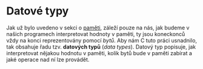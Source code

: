 # Datové typy
Jak už bylo uvedeno v sekci o [paměti](pamet.md), záleží pouze na nás, jak budeme v našich programech
interpretovat hodnoty v paměti, ty jsou koneckonců vždy na konci reprezentovány pomocí *bytů*. Aby nám
C tuto práci usnadnilo, tak obsahuje řadu tzv. **datových typů** (*data types*). Datový typ popisuje,
jak interpretovat nějakou hodnotu v paměti, kolik bytů bude v paměti zabírat a jaké operace nad ní
lze provádět.
